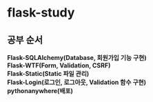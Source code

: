 # flask-study

## 공부 순서

**Flask-SQLAlchemy(Database, 회원가입 기능 구현)**  
**Flask-WTF(Form, Validation, CSRF)**  
**Flask-Static(Static 파일 관리)**  
**Flask-Login(로그인, 로그아웃, Validation 함수 구현)**  
**pythonanywhere(배포)**

